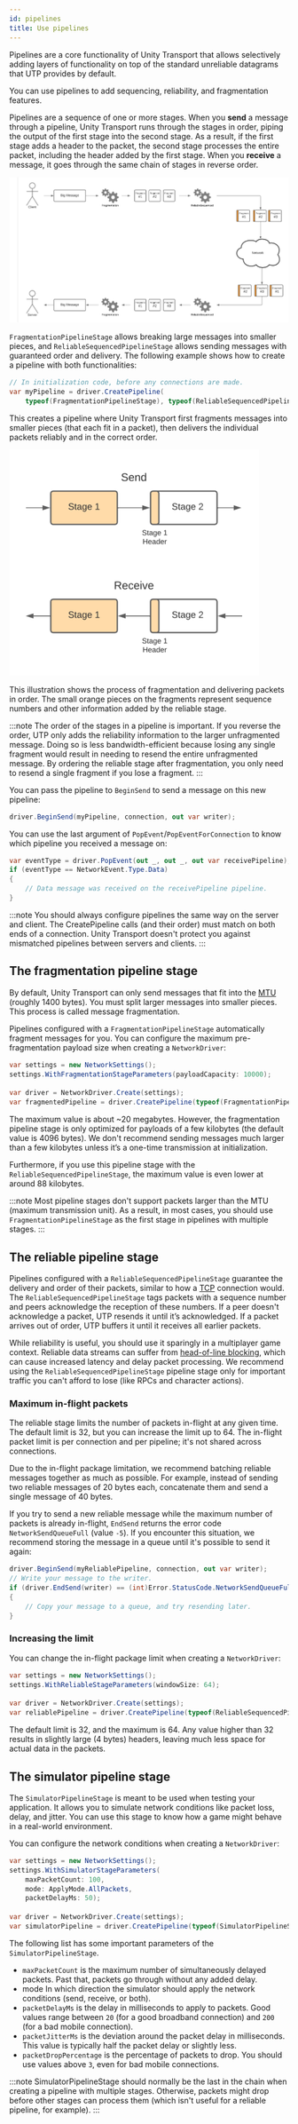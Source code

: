 ```yaml
---
id: pipelines
title: Use pipelines
---
```


Pipelines are a core functionality of Unity Transport that allows selectively adding layers of functionality on top of the standard unreliable datagrams that UTP provides by default.

You can use pipelines to add sequencing, reliability, and fragmentation features.

Pipelines are a sequence of one or more stages. When you **send** a message through a pipeline, Unity Transport runs through the stages in order, piping the output of the first stage into the second stage. As a result, if the first stage adds a header to the packet, the second stage processes the entire packet, including the header added by the first stage. When you **receive** a message, it goes through the same chain of stages in reverse order.

![Block diagram](../../static/img/transport/fragmentation-2.png)

`FragmentationPipelineStage` allows breaking large messages into smaller pieces, and `ReliableSequencedPipelineStage` allows sending messages with guaranteed order and delivery. The following example shows how to create a pipeline with both functionalities:

```csharp
// In initialization code, before any connections are made.
var myPipeline = driver.CreatePipeline(
    typeof(FragmentationPipelineStage), typeof(ReliableSequencedPipelineStage));
```

This creates a pipeline where Unity Transport first fragments messages into smaller pieces (that each fit in a packet), then delivers the individual packets reliably and in the correct order.

![Pipeline stages](../../static/img/transport/pipeline-stages-2.png)

This illustration shows the process of fragmentation and delivering packets in order. The small orange pieces on the fragments represent sequence numbers and other information added by the reliable stage.

:::note
The order of the stages in a pipeline is important. If you reverse the order, UTP only adds the reliability information to the larger unfragmented message. Doing so is less bandwidth-efficient because losing any single fragment would result in needing to resend the entire unfragmented message. By ordering the reliable stage after fragmentation, you only need to resend a single fragment if you lose a fragment.
:::

You can pass the pipeline to `BeginSend` to send a message on this new pipeline:

```csharp
driver.BeginSend(myPipeline, connection, out var writer);
```

You can use the last argument of `PopEvent`/`PopEventForConnection` to know which pipeline you received a message on:

```csharp
var eventType = driver.PopEvent(out _, out _, out var receivePipeline);
if (eventType == NetworkEvent.Type.Data)
{
    // Data message was received on the receivePipeline pipeline.
}
```

:::note
You should always configure pipelines the same way on the server and client. The CreatePipeline calls (and their order) must match on both ends of a connection. Unity Transport doesn't protect you against mismatched pipelines between servers and clients.
:::

## The fragmentation pipeline stage

By default, Unity Transport can only send messages that fit into the [MTU](https://en.wikipedia.org/wiki/Maximum_transmission_unit) (roughly 1400 bytes). You must split larger messages into smaller pieces. This process is called message fragmentation.

Pipelines configured with a `FragmentationPipelineStage` automatically fragment messages for you. You can configure the maximum pre-fragmentation payload size when creating a `NetworkDriver`:

```csharp
var settings = new NetworkSettings();
settings.WithFragmentationStageParameters(payloadCapacity: 10000);

var driver = NetworkDriver.Create(settings);
var fragmentedPipeline = driver.CreatePipeline(typeof(FragmentationPipelineStage));
```

The maximum value is about ~20 megabytes. However, the fragmentation pipeline stage is only optimized for payloads of a few kilobytes (the default value is 4096 bytes). We don't recommend sending messages much larger than a few kilobytes unless it’s a one-time transmission at initialization.

Furthermore, if you use this pipeline stage with the `ReliableSequencedPipelineStage`, the maximum value is even lower at around 88 kilobytes.

:::note
Most pipeline stages don't support packets larger than the MTU (maximum transmission unit). As a result, in most cases, you should use `FragmentationPipelineStage` as the first stage in pipelines with multiple stages.
:::

## The reliable pipeline stage

Pipelines configured with a `ReliableSequencedPipelineStage` guarantee the delivery and order of their packets, similar to how a [TCP](https://en.wikipedia.org/wiki/Transmission_Control_Protocol) connection would. The `ReliableSequencedPipelineStage` tags packets with a sequence number and peers acknowledge the reception of these numbers. If a peer doesn't acknowledge a packet, UTP resends it until it’s acknowledged. If a packet arrives out of order, UTP buffers it until it receives all earlier packets.

While reliability is useful, you should use it sparingly in a multiplayer game context. Reliable data streams can suffer from [head-of-line blocking](https://en.wikipedia.org/wiki/Head-of-line_blocking), which can cause increased latency and delay packet processing. We recommend using the `ReliableSequencedPipelineStage` pipeline stage only for important traffic you can't afford to lose (like RPCs and character actions).

### Maximum in-flight packets

The reliable stage limits the number of packets in-flight at any given time. The default limit is 32, but you can increase the limit up to 64. The in-flight packet limit is per connection and per pipeline; it's not shared across connections.

Due to the in-flight package limitation, we recommend batching reliable messages together as much as possible. For example, instead of sending two reliable messages of 20 bytes each, concatenate them and send a single message of 40 bytes.

If you try to send a new reliable message while the maximum number of packets is already in-flight, `EndSend` returns the error code `NetworkSendQueueFull` (value `-5`). If you encounter this situation, we recommend storing the message in a queue until it's possible to send it again:

```csharp
driver.BeginSend(myReliablePipeline, connection, out var writer);
// Write your message to the writer.
if (driver.EndSend(writer) == (int)Error.StatusCode.NetworkSendQueueFull))
{
    // Copy your message to a queue, and try resending later.
}
```

### Increasing the limit

You can change the in-flight package limit when creating a `NetworkDriver`:

```csharp
var settings = new NetworkSettings();
settings.WithReliableStageParameters(windowSize: 64);

var driver = NetworkDriver.Create(settings);
var reliablePipeline = driver.CreatePipeline(typeof(ReliableSequencedPipelineStage));
```

The default limit is 32, and the maximum is 64. Any value higher than 32 results in slightly large (4 bytes) headers, leaving much less space for actual data in the packets.

## The simulator pipeline stage

The `SimulatorPipelineStage` is meant to be used when testing your application. It allows you to simulate network conditions like packet loss, delay, and jitter. You can use this stage to know how a game might behave in a real-world environment.

You can configure the network conditions when creating a `NetworkDriver`:

```csharp
var settings = new NetworkSettings();
settings.WithSimulatorStageParameters(
    maxPacketCount: 100,
    mode: ApplyMode.AllPackets,
    packetDelayMs: 50);

var driver = NetworkDriver.Create(settings);
var simulatorPipeline = driver.CreatePipeline(typeof(SimulatorPipelineStage));
```

The following list has some important parameters of the `SimulatorPipelineStage`.

* `maxPacketCount` is the maximum number of simultaneously delayed packets. Past that, packets go through without any added delay.
* mode In which direction the simulator should apply the network conditions (send, receive, or both).
* `packetDelayMs` is the delay in milliseconds to apply to packets. Good values range between `20` (for a good broadband connection) and `200` (for a bad mobile connection).
* `packetJitterMs` is the deviation around the packet delay in milliseconds. This value is typically half the packet delay or slightly less.
* `packetDropPercentage` is the percentage of packets to drop. You should use values above `3`, even for bad mobile connections.

:::note
SimulatorPipelineStage should normally be the last in the chain when creating a pipeline with multiple stages. Otherwise, packets might drop before other stages can process them (which isn't useful for a reliable pipeline, for example).
:::
